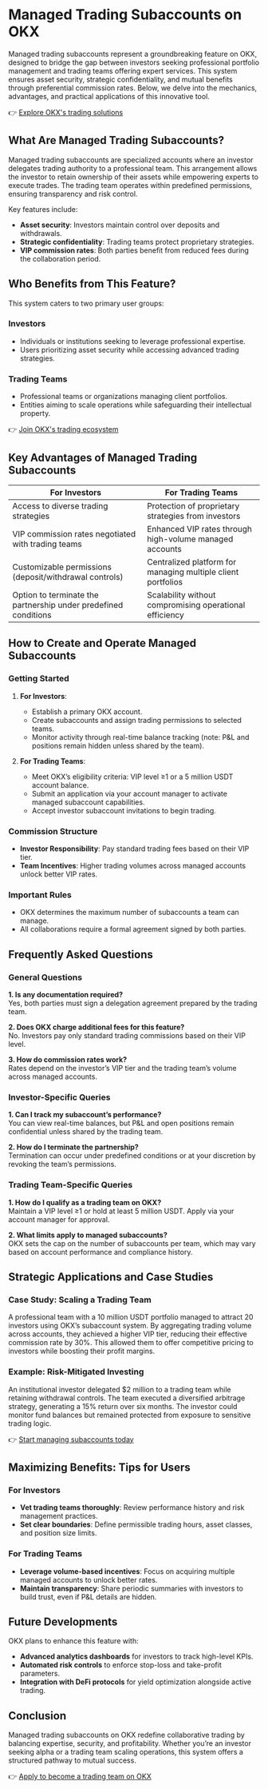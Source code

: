 # Managed Trading Subaccounts on OKX  

Managed trading subaccounts represent a groundbreaking feature on OKX, designed to bridge the gap between investors seeking professional portfolio management and trading teams offering expert services. This system ensures asset security, strategic confidentiality, and mutual benefits through preferential commission rates. Below, we delve into the mechanics, advantages, and practical applications of this innovative tool.  

👉 [Explore OKX's trading solutions](https://bit.ly/okx-bonus)  

## What Are Managed Trading Subaccounts?  

Managed trading subaccounts are specialized accounts where an investor delegates trading authority to a professional team. This arrangement allows the investor to retain ownership of their assets while empowering experts to execute trades. The trading team operates within predefined permissions, ensuring transparency and risk control.  

Key features include:  
- **Asset security**: Investors maintain control over deposits and withdrawals.  
- **Strategic confidentiality**: Trading teams protect proprietary strategies.  
- **VIP commission rates**: Both parties benefit from reduced fees during the collaboration period.  

## Who Benefits from This Feature?  

This system caters to two primary user groups:  

### Investors  
- Individuals or institutions seeking to leverage professional expertise.  
- Users prioritizing asset security while accessing advanced trading strategies.  

### Trading Teams  
- Professional teams or organizations managing client portfolios.  
- Entities aiming to scale operations while safeguarding their intellectual property.  

👉 [Join OKX's trading ecosystem](https://bit.ly/okx-bonus)  

## Key Advantages of Managed Trading Subaccounts  

| **For Investors** | **For Trading Teams** |  
|-------------------|-----------------------|  
| Access to diverse trading strategies | Protection of proprietary strategies from investors |  
| VIP commission rates negotiated with trading teams | Enhanced VIP rates through high-volume managed accounts |  
| Customizable permissions (deposit/withdrawal controls) | Centralized platform for managing multiple client portfolios |  
| Option to terminate the partnership under predefined conditions | Scalability without compromising operational efficiency |  

## How to Create and Operate Managed Subaccounts  

### Getting Started  
1. **For Investors**:  
   - Establish a primary OKX account.  
   - Create subaccounts and assign trading permissions to selected teams.  
   - Monitor activity through real-time balance tracking (note: P&L and positions remain hidden unless shared by the team).  

2. **For Trading Teams**:  
   - Meet OKX’s eligibility criteria: VIP level ≥1 or a 5 million USDT account balance.  
   - Submit an application via your account manager to activate managed subaccount capabilities.  
   - Accept investor subaccount invitations to begin trading.  

### Commission Structure  
- **Investor Responsibility**: Pay standard trading fees based on their VIP tier.  
- **Team Incentives**: Higher trading volumes across managed accounts unlock better VIP rates.  

### Important Rules  
- OKX determines the maximum number of subaccounts a team can manage.  
- All collaborations require a formal agreement signed by both parties.  

## Frequently Asked Questions  

### General Questions  
**1. Is any documentation required?**  
Yes, both parties must sign a delegation agreement prepared by the trading team.  

**2. Does OKX charge additional fees for this feature?**  
No. Investors pay only standard trading commissions based on their VIP level.  

**3. How do commission rates work?**  
Rates depend on the investor’s VIP tier and the trading team’s volume across managed accounts.  

### Investor-Specific Queries  
**1. Can I track my subaccount’s performance?**  
You can view real-time balances, but P&L and open positions remain confidential unless shared by the trading team.  

**2. How do I terminate the partnership?**  
Termination can occur under predefined conditions or at your discretion by revoking the team’s permissions.  

### Trading Team-Specific Queries  
**1. How do I qualify as a trading team on OKX?**  
Maintain a VIP level ≥1 or hold at least 5 million USDT. Apply via your account manager for approval.  

**2. What limits apply to managed subaccounts?**  
OKX sets the cap on the number of subaccounts per team, which may vary based on account performance and compliance history.  

## Strategic Applications and Case Studies  

### Case Study: Scaling a Trading Team  
A professional team with a 10 million USDT portfolio managed to attract 20 investors using OKX’s subaccount system. By aggregating trading volume across accounts, they achieved a higher VIP tier, reducing their effective commission rate by 30%. This allowed them to offer competitive pricing to investors while boosting their profit margins.  

### Example: Risk-Mitigated Investing  
An institutional investor delegated $2 million to a trading team while retaining withdrawal controls. The team executed a diversified arbitrage strategy, generating a 15% return over six months. The investor could monitor fund balances but remained protected from exposure to sensitive trading logic.  

👉 [Start managing subaccounts today](https://bit.ly/okx-bonus)  

## Maximizing Benefits: Tips for Users  

### For Investors  
- **Vet trading teams thoroughly**: Review performance history and risk management practices.  
- **Set clear boundaries**: Define permissible trading hours, asset classes, and position size limits.  

### For Trading Teams  
- **Leverage volume-based incentives**: Focus on acquiring multiple managed accounts to unlock better rates.  
- **Maintain transparency**: Share periodic summaries with investors to build trust, even if P&L details are hidden.  

## Future Developments  

OKX plans to enhance this feature with:  
- **Advanced analytics dashboards** for investors to track high-level KPIs.  
- **Automated risk controls** to enforce stop-loss and take-profit parameters.  
- **Integration with DeFi protocols** for yield optimization alongside active trading.  

## Conclusion  

Managed trading subaccounts on OKX redefine collaborative trading by balancing expertise, security, and profitability. Whether you’re an investor seeking alpha or a trading team scaling operations, this system offers a structured pathway to mutual success.  

👉 [Apply to become a trading team on OKX](https://bit.ly/okx-bonus)  
